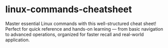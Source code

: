 # linux-commands-cheatsheet
Master essential Linux commands with this well-structured cheat sheet! Perfect for quick reference and hands-on learning — from basic navigation to advanced operations, organized for faster recall and real-world application.
